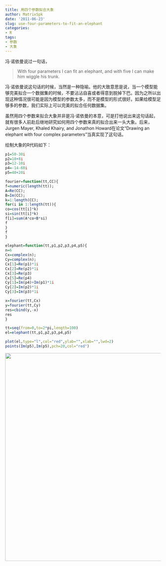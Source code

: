```yaml
---
title: 用四个参数拟合大象
author: MatrixSpk
date: '2011-06-23'
slug: use-four-parameters-to-fit-an-elephant
categories:
- R
tags:
- 参数
- 大象
---
```

冯·诺依曼说过一句话，

> With four parameters I can fit an elephant, and with five I can make him wiggle his trunk.

冯·诺依曼说这句话的时候，当然是一种隐喻。他的大致意思是说，当一个模型能够完美拟合一个数据集的时候，不要沾沾自喜或者得意到脱掉下巴。因为之所以出现这种情况很可能是因为模型的参数太多，而不是模型的形式很好。如果给模型足够多的参数，我们实际上可以完美的拟合任何数据集。

虽然用四个参数来拟合大象并非是冯·诺依曼的本意，可是打他说出来这句话起，就有很多人前赴后继地研究如何用四个参数来真的拟合出来一头大象。后来，Jurgen Mayer, Khaled Khairy, and Jonathon Howard在论文“Drawing an elephant with four complex parameters”当真实现了这句话。

绘制大象的R代码如下：


``` r
p1=50-30i
p2=18+8i
p3=12-10i
p4=-14-60i
p5=40+20i

fourier=function(tt,CC){
f=numeric(length(tt));
A=Re(CC);
B=Im(CC);
k=1:length(CC);
for(i in 1:length(tt)){
co=cos(tt[i]*k)
si=sin(tt[i]*k)
f[i]=sum(A*co+B*si)
f
}
f
}

elephant=function(tt,p1,p2,p3,p4,p5){
n=6
Cx=complex(n);
Cy=complex(n);
Cx[1]=Re(p1)*1i
Cx[2]=Re(p2)*1i
Cx[3]=Re(p3)
Cx[5]=Re(p4)
Cy[1]=Im(p4)+Im(p1)*1i
Cy[2]=Im(p2)*1i
Cy[3]=Im(p3)*1i

x=fourier(tt,Cx)
y=fourier(tt,Cy)
res=cbind(y,-x)
res
}

tt=seq(from=0,to=2*pi,length=100)
el=elephant(tt,p1,p2,p3,p4,p5)

plot(el,type="l",col="red",ylab="",xlab="",lwd=2)
points(Im(p5),Im(p5),pch=20,col="red")  
```

<img src="{{< blogdown/postref >}}index_files/figure-html/unnamed-chunk-1-1.png" width="672" />

